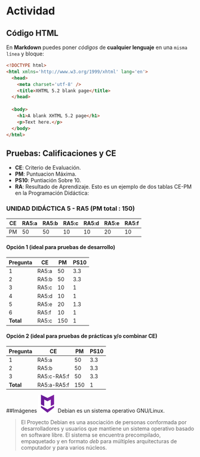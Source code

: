 # Actividad
## Código HTML
En **Markdown** puedes poner *códigos*  de **cualquier lenguaje** en una `misma línea` y bloque:
```html
<!DOCTYPE html>
<html xmlns='http://www.w3.org/1999/xhtml' lang='en'>
  <head>
    <meta charset='utf-8' />
    <title>XHTML 5.2 blank page</title>
  </head>

  <body>
    <h1>A blank XHTML 5.2 page</h1>
    <p>Text here.</p>
  </body>
</html>
``` 
## Pruebas: Calificaciones y CE
* **CE**: Criterio de Evaluación.
* **PM**: Puntuacion Máxima.
* **PS10**: Puntiación Sobre 10.
* **RA**: Resultado de Aprendizaje.
Esto es un ejemplo de dos tablas CE-PM en la Programación Didáctica:

### UNIDAD DIDÁCTICA 5 - RA5 (PM total : 150)

CE|RA5:a|RA5:b|RA5:c|RA5:d|RA5:e|RA5:f
---|---|---|---|---|---|---
PM|50|50|10|10|20|10

#### Opción 1 (ideal para pruebas de desarrollo)

Pregunta|CE|PM|PS10
---|---|---|---
1|RA5:a|50|3.3
2|RA5:b|50|3.3
3|RA5:c|10|1
4|RA5:d|10|1
5|RA5:e|20|1.3
6|RA5:f|10|1
**Total**|RA5:c|150|1

#### Opción 2 (ideal para pruebas de prácticas y/o combinar CE)

Pregunta|CE|PM|PS10
---|---|---|---
1|RA5:a|50|3.3
2|RA5:b|50|3.3
3|RA5:c-RA5:f|50|3.3
**Total**|RA5:a-RA5:f|150|1

##Imágenes
![alt text](https://github.com/adam-p/markdown-here/raw/master/src/common/images/icon48.png "Logo Title Text 1")
Debian es un sistema operativo GNU/Linux.
>El Proyecto Debian es una asociación de personas conformada por desarrolladores y usuarios que mantiene un sistema
>operativo basado en software libre. El sistema se encuentra precompilado, empaquetado y en formato *deb* para
>múltiples arquitecturas de computador y para varios núcleos.

